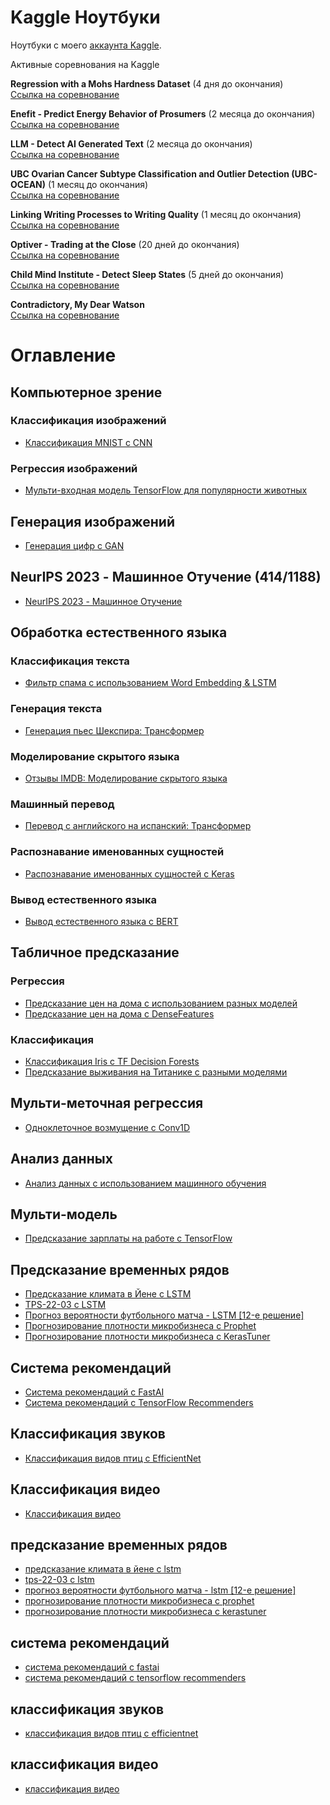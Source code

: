 
# Kaggle Ноутбуки
Ноутбуки с моего [аккаунта Kaggle](https://www.kaggle.com/wasjaip).

Активные соревнования на Kaggle

**Regression with a Mohs Hardness Dataset** (4 дня до окончания)  
[Ссылка на соревнование](https://www.kaggle.com/c/mohs-hardness-dataset)

**Enefit - Predict Energy Behavior of Prosumers** (2 месяца до окончания)  
[Ссылка на соревнование](https://www.kaggle.com/c/eneft-energy-behavior)

**LLM - Detect AI Generated Text** (2 месяца до окончания)  
[Ссылка на соревнование](https://www.kaggle.com/c/llm-detect-ai-text)

**UBC Ovarian Cancer Subtype Classification and Outlier Detection (UBC-OCEAN)** (1 месяц до окончания)  
[Ссылка на соревнование](https://www.kaggle.com/c/ubc-ocean)

**Linking Writing Processes to Writing Quality** (1 месяц до окончания)  
[Ссылка на соревнование](https://www.kaggle.com/c/linking-writing-quality)

**Optiver - Trading at the Close** (20 дней до окончания)  
[Ссылка на соревнование](https://www.kaggle.com/c/optiver-trading)

**Child Mind Institute - Detect Sleep States** (5 дней до окончания)  
[Ссылка на соревнование](https://www.kaggle.com/c/child-mind-institute-sleep-states)

**Contradictory, My Dear Watson**  
[Ссылка на соревнование](https://www.kaggle.com/c/contradictory-my-dear-watson)


# Оглавление 
## Компьютерное зрение
### Классификация изображений  
- [Классификация MNIST с CNN](https://www.kaggle.com/lonnieqin/mnist-classification-with-cnn)
### Регрессия изображений  
- [Мульти-входная модель TensorFlow для популярности животных](https://www.kaggle.com/lonnieqin/tensorflow-multi-input-pet-pawpularity-model)
## Генерация изображений  
- [Генерация цифр с GAN](https://www.kaggle.com/lonnieqin/digits-generation-with-gan)
## NeurIPS 2023 - Машинное Отучение (414/1188)  
- [NeurIPS 2023 - Машинное Отучение](https://github.com/wasjaip/kaggle_notebooks-Public/blob/main/test-finetune-v1-005.ipynb)
## Обработка естественного языка
### Классификация текста  
- [Фильтр спама с использованием Word Embedding & LSTM](https://www.kaggle.com/lonnieqin/spam-filter-using-word-embedding-lstm)
### Генерация текста  
- [Генерация пьес Шекспира: Трансформер](https://www.kaggle.com/lonnieqin/shakespeare-play-generation-transformer)
### Моделирование скрытого языка  
- [Отзывы IMDB: Моделирование скрытого языка](https://www.kaggle.com/lonnieqin/imdb-reviews-masked-language-modeling)
### Машинный перевод  
- [Перевод с английского на испанский: Трансформер](https://www.kaggle.com/lonnieqin/english-spanish-translation-transformer)
### Распознавание именованных сущностей  
- [Распознавание именованных сущностей с Keras](https://www.kaggle.com/lonnieqin/name-entity-recognition-with-keras)
### Вывод естественного языка  
- [Вывод естественного языка с BERT](https://www.kaggle.com/code/lonnieqin/natural-language-inference-with-bert)
## Табличное предсказание
### Регрессия  
- [Предсказание цен на дома с использованием разных моделей](https://www.kaggle.com/lonnieqin/house-price-predictor-using-different-models)
- [Предсказание цен на дома с DenseFeatures](https://www.kaggle.com/lonnieqin/house-price-predictor-with-densefeatures)
### Классификация  
- [Классификация Iris с TF Decision Forests](https://www.kaggle.com/lonnieqin/iris-classification-with-tf-decision-forests)
- [Предсказание выживания на Титанике с разными моделями](https://www.kaggle.com/lonnieqin/titanic-prediction-with-different-models)
## Мульти-меточная регрессия  
* [Одноклеточное возмущение с Conv1D](https://www.kaggle.com/code/lonnieqin/single-cell-perturbation-with-conv1d)
## Анализ данных  
* [Анализ данных с использованием машинного обучения](https://www.kaggle.com/lonnieqin/data-analysis-with-machine-learners?scriptVersionId=77337248)
## Мульти-модель  
- [Предсказание зарплаты на работе с TensorFlow](https://www.kaggle.com/lonnieqin/job-salary-prediction-with-tensorflow)
## Предсказание временных рядов  
- [Предсказание климата в Йене с LSTM](https://www.kaggle.com/lonnieqin/jena-climate-prediction-with-lstm)
- [TPS-22-03 с LSTM](https://www.kaggle.com/lonnieqin/tps-22-03-with-lstm)
- [Прогноз вероятности футбольного матча - LSTM [12-е решение]](https://www.kaggle.com/code/lonnieqin/football-prob-prediction-lstm-12th-solution)
- [Прогнозирование плотности микробизнеса с Prophet](https://www.kaggle.com/code/lonnieqin/microbusiness-density-forecasting-with-prophet)
- [Прогнозирование плотности микробизнеса с KerasTuner](https://www.kaggle.com/code/lonnieqin/kerastuner-baseline)
## Система рекомендаций  
- [Система рекомендаций с FastAI](https://www.kaggle.com/lonnieqin/recommendation-system-with-fastai)
- [Система рекомендаций с TensorFlow Recommenders](https://www.kaggle.com/code/lonnieqin/recommendation-system-with-tensorflow-recommenders)
## Классификация звуков  
- [Классификация видов птиц с EfficientNet](https://www.kaggle.com/code/lonnieqin/bird-species-classification-with-efficientnet)
## Классификация видео  
- [Классификация видео](https://www.kaggle.com/code/lonnieqin/video-classification)

## предсказание временных рядов  
- [предсказание климата в йене с lstm](https://www.kaggle.com/lonnieqin/jena-climate-prediction-with-lstm)
- [tps-22-03 с lstm](https://www.kaggle.com/lonnieqin/tps-22-03-with-lstm)
- [прогноз вероятности футбольного матча - lstm [12-е решение]](https://www.kaggle.com/code/lonnieqin/football-prob-prediction-lstm-12th-solution)
- [прогнозирование плотности микробизнеса с prophet](https://www.kaggle.com/code/lonnieqin/microbusiness-density-forecasting-with-prophet)
- [прогнозирование плотности микробизнеса с kerastuner](https://www.kaggle.com/code/lonnieqin/kerastuner-baseline)

## система рекомендаций  
- [система рекомендаций с fastai](https://www.kaggle.com/lonnieqin/recommendation-system-with-fastai)
- [система рекомендаций с tensorflow recommenders](https://www.kaggle.com/code/lonnieqin/recommendation-system-with-tensorflow-recommenders)

## классификация звуков  
- [классификация видов птиц с efficientnet](https://www.kaggle.com/code/lonnieqin/bird-species-classification-with-efficientnet)

## классификация видео  
- [классификация видео](https://www.kaggle.com/code/lonnieqin/video-classification)





